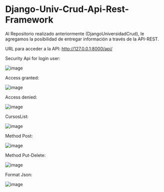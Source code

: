 # Django-Univ-Crud-Api-Rest-Framework

Al Repositorio realizado anteriormente (DjangoUniversidadCrud), le agregamos la posibilidad de entregar información a través de la API-REST.

URL para acceder a la API: http://127.0.0.1:8000/api/

Security Api for login user:

![image](https://user-images.githubusercontent.com/77742059/134203285-af7d862d-3153-4cb4-99c5-1706c735e8d7.png)

Access granted:

![image](https://user-images.githubusercontent.com/77742059/134203538-ea6b353f-276c-4ded-b078-c779e51ae4b5.png)

Access denied:

![image](https://user-images.githubusercontent.com/77742059/134204594-8278f6c3-4bfb-4dbe-b16e-3f3fc5b58214.png)

CursosList:

![image](https://user-images.githubusercontent.com/77742059/134205467-269a738a-a3a2-4e0f-a6fe-acdf108edda5.png)

Method Post:

![image](https://user-images.githubusercontent.com/77742059/134205710-99cc587b-611d-4009-b9b8-fbf6ed02dd37.png)

Method Put-Delete:

![image](https://user-images.githubusercontent.com/77742059/134206744-d78a9f69-e4e2-4115-9d72-4718ba66ee50.png)

Format Json:

![image](https://user-images.githubusercontent.com/77742059/134206859-d6e19ba3-8dbb-498a-bff5-69b9282ef3e8.png)
